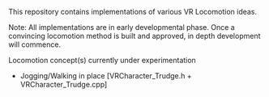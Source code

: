 This repository contains implementations of various VR Locomotion ideas. 

Note: All implementations are in early developmental phase. 
      Once a convincing locomotion method is built and approved, 
      in depth development will commence.

Locomotion concept(s) currently under experimentation
  - Jogging/Walking in place [VRCharacter_Trudge.h + VRCharacter_Trudge.cpp]
